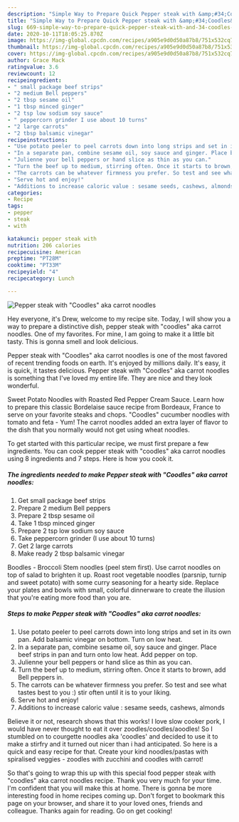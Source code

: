 ```yaml
---
description: "Simple Way to Prepare Quick Pepper steak with &amp;#34;Coodles&amp;#34; aka carrot noodles"
title: "Simple Way to Prepare Quick Pepper steak with &amp;#34;Coodles&amp;#34; aka carrot noodles"
slug: 669-simple-way-to-prepare-quick-pepper-steak-with-and-34-coodles-and-34-aka-carrot-noodles
date: 2020-10-11T18:05:25.870Z
image: https://img-global.cpcdn.com/recipes/a905e9d0d50a87b8/751x532cq70/pepper-steak-with-coodles-aka-carrot-noodles-recipe-main-photo.jpg
thumbnail: https://img-global.cpcdn.com/recipes/a905e9d0d50a87b8/751x532cq70/pepper-steak-with-coodles-aka-carrot-noodles-recipe-main-photo.jpg
cover: https://img-global.cpcdn.com/recipes/a905e9d0d50a87b8/751x532cq70/pepper-steak-with-coodles-aka-carrot-noodles-recipe-main-photo.jpg
author: Grace Mack
ratingvalue: 3.6
reviewcount: 12
recipeingredient:
- " small package beef strips"
- "2 medium Bell peppers"
- "2 tbsp sesame oil"
- "1 tbsp minced ginger"
- "2 tsp low sodium soy sauce"
- " peppercorn grinder I use about 10 turns"
- "2 large carrots"
- "2 tbsp balsamic vinegar"
recipeinstructions:
- "Use potato peeler to peel carrots down into long strips and set in its own pan. Add balsamic vinegar on bottom. Turn on low heat."
- "In a separate pan, combine sesame oil, soy sauce and ginger. Place beef strips in pan and turn onto low heat. Add pepper on top."
- "Julienne your bell peppers or hand slice as thin as you can."
- "Turn the beef up to medium, stirring often. Once it starts to brown, add Bell peppers in."
- "The carrots can be whatever firmness you prefer. So test and see what tastes best to you :) stir often until it is to your liking."
- "Serve hot and enjoy!"
- "Additions to increase caloric value : sesame seeds, cashews, almonds"
categories:
- Recipe
tags:
- pepper
- steak
- with

katakunci: pepper steak with 
nutrition: 206 calories
recipecuisine: American
preptime: "PT28M"
cooktime: "PT33M"
recipeyield: "4"
recipecategory: Lunch

---
```



![Pepper steak with &#34;Coodles&#34; aka carrot noodles](https://img-global.cpcdn.com/recipes/a905e9d0d50a87b8/751x532cq70/pepper-steak-with-coodles-aka-carrot-noodles-recipe-main-photo.jpg)

Hey everyone, it's Drew, welcome to my recipe site. Today, I will show you a way to prepare a distinctive dish, pepper steak with &#34;coodles&#34; aka carrot noodles. One of my favorites. For mine, I am going to make it a little bit tasty. This is gonna smell and look delicious.

Pepper steak with &#34;Coodles&#34; aka carrot noodles is one of the most favored of recent trending foods on earth. It's enjoyed by millions daily. It's easy, it is quick, it tastes delicious. Pepper steak with &#34;Coodles&#34; aka carrot noodles is something that I've loved my entire life. They are nice and they look wonderful.

Sweet Potato Noodles with Roasted Red Pepper Cream Sauce. Learn how to prepare this classic Bordelaise sauce recipe from Bordeaux, France to serve on your favorite steaks and chops. &#34;Coodles&#34; cucumber noodles with tomato and feta - Yum! The carrot noodles added an extra layer of flavor to the dish that you normally would not get using wheat noodles.


To get started with this particular recipe, we must first prepare a few ingredients. You can cook pepper steak with &#34;coodles&#34; aka carrot noodles using 8 ingredients and 7 steps. Here is how you cook it.

<!--inarticleads1-->

##### The ingredients needed to make Pepper steak with &#34;Coodles&#34; aka carrot noodles:

1. Get  small package beef strips
1. Prepare 2 medium Bell peppers
1. Prepare 2 tbsp sesame oil
1. Take 1 tbsp minced ginger
1. Prepare 2 tsp low sodium soy sauce
1. Take  peppercorn grinder (I use about 10 turns)
1. Get 2 large carrots
1. Make ready 2 tbsp balsamic vinegar


Boodles - Broccoli Stem noodles (peel stem first). Use carrot noodles on top of salad to brighten it up. Roast root vegetable noodles (parsnip, turnip and sweet potato) with some curry seasoning for a hearty side. Replace your plates and bowls with small, colorful dinnerware to create the illusion that you&#39;re eating more food than you are. 

<!--inarticleads2-->

##### Steps to make Pepper steak with &#34;Coodles&#34; aka carrot noodles:

1. Use potato peeler to peel carrots down into long strips and set in its own pan. Add balsamic vinegar on bottom. Turn on low heat.
1. In a separate pan, combine sesame oil, soy sauce and ginger. Place beef strips in pan and turn onto low heat. Add pepper on top.
1. Julienne your bell peppers or hand slice as thin as you can.
1. Turn the beef up to medium, stirring often. Once it starts to brown, add Bell peppers in.
1. The carrots can be whatever firmness you prefer. So test and see what tastes best to you :) stir often until it is to your liking.
1. Serve hot and enjoy!
1. Additions to increase caloric value : sesame seeds, cashews, almonds


Believe it or not, research shows that this works! I love slow cooker pork, I would have never thought to eat it over zoodles/coodles/aoodles! So I stumbled on to courgette noodles aka &#39;coodles&#39; and decided to use it to make a stirfry and it turned out nicer than i had anticipated. So here is a quick and easy recipe for that. Create your kind noodles/pastas with spiralised veggies - zoodles with zucchini and coodles with carrot! 

So that's going to wrap this up with this special food pepper steak with &#34;coodles&#34; aka carrot noodles recipe. Thank you very much for your time. I'm confident that you will make this at home. There is gonna be more interesting food in home recipes coming up. Don't forget to bookmark this page on your browser, and share it to your loved ones, friends and colleague. Thanks again for reading. Go on get cooking!
